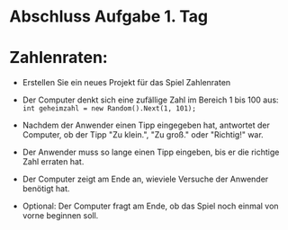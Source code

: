 ﻿# Abschluss Aufgabe 1. Tag
# Zahlenraten:

- Erstellen Sie ein neues Projekt für das Spiel Zahlenraten
- Der Computer denkt sich eine zufällige Zahl im Bereich 1 bis 100 aus: <br>```int geheimzahl = new Random().Next(1, 101);```
- Nachdem der Anwender einen Tipp eingegeben hat, antwortet der Computer, ob der Tipp "Zu klein.", "Zu groß." oder "Richtig!" war.
- Der Anwender muss so lange einen Tipp eingeben, bis er die richtige Zahl erraten hat.
- Der Computer zeigt am Ende an, wieviele Versuche der Anwender benötigt hat.

- Optional: Der Computer fragt am Ende, ob das Spiel noch einmal von vorne beginnen soll.


